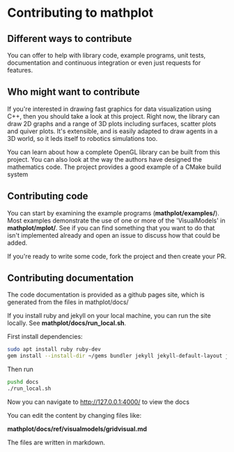 # Contributing to mathplot

## Different ways to contribute

You can offer to help with library code, example programs, unit tests,
documentation and continuous integration or even just requests for
features.

## Who might want to contribute

If you're interested in drawing fast graphics for data visualization
using C++, then you should take a look at this project. Right now, the
library can draw 2D graphs and a range of 3D plots including surfaces,
scatter plots and quiver plots. It's extensible, and is easily adapted
to draw agents in a 3D world, so it leds itself to robotics
simulations too.

You can learn about how a complete OpenGL library can be built from
this project. You can also look at the way the authors have designed
the mathematics code. The project provides a good example of a CMake
build system

## Contributing code

You can start by examining the example programs
(**mathplot/examples/**). Most examples demonstrate the use of one or more
of the 'VisualModels' in **mathplot/mplot/**. See if you can find
something that you want to do that isn't implemented already and open
an issue to discuss how that could be added.

If you're ready to write some code, fork the project and then create
your PR.

## Contributing documentation

The code documentation is provided as a github pages site, which is
generated from the files in mathplot/docs/

If you install ruby and jekyll on your local machine, you can run the
site locally. See **mathplot/docs/run_local.sh**.

First install dependencies:
```bash
sudo apt install ruby ruby-dev
gem install --install-dir ~/gems bundler jekyll jekyll-default-layout just-the-docs github-pages
```
Then run

```bash
pushd docs
./run_local.sh
```

Now you can navigate to http://127.0.0.1:4000/ to view the docs

You can edit the content by changing files like:

**mathplot/docs/ref/visualmodels/gridvisual.md**

The files are written in markdown.